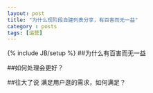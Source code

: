 ```yaml
---
layout: post
title: "为什么现阶段自建列表分享，有百害而无一益"
category : posts
tags: [运营]
---
```

{% include JB/setup %}
##为什么有百害而无一益

##如何处理会更好？

##往大了说
满足用户逛的需求，如何满足？

